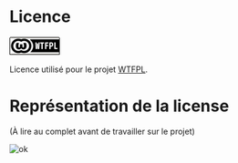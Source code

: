 
Licence
=======

![Logo de la licence](wtfpl-badge.png)

Licence utilisé pour le projet [WTFPL](wtfpl.net).

# Représentation de la license

(À lire au complet avant de travailler sur le projet)

![ok](wtfpl-strip.png)
